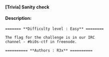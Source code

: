 #### [Trivia] Sanity check  

#### Description:   

```
======= **Difficulty level : Easy** ========

The flag for the challenge is in our IRC
channel - #bi0s-ctf in freenode.

========== **Authors : R3x** ==========


```

